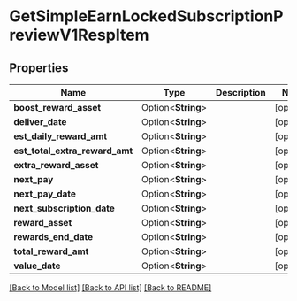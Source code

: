 # GetSimpleEarnLockedSubscriptionPreviewV1RespItem

## Properties

Name | Type | Description | Notes
------------ | ------------- | ------------- | -------------
**boost_reward_asset** | Option<**String**> |  | [optional]
**deliver_date** | Option<**String**> |  | [optional]
**est_daily_reward_amt** | Option<**String**> |  | [optional]
**est_total_extra_reward_amt** | Option<**String**> |  | [optional]
**extra_reward_asset** | Option<**String**> |  | [optional]
**next_pay** | Option<**String**> |  | [optional]
**next_pay_date** | Option<**String**> |  | [optional]
**next_subscription_date** | Option<**String**> |  | [optional]
**reward_asset** | Option<**String**> |  | [optional]
**rewards_end_date** | Option<**String**> |  | [optional]
**total_reward_amt** | Option<**String**> |  | [optional]
**value_date** | Option<**String**> |  | [optional]

[[Back to Model list]](../README.md#documentation-for-models) [[Back to API list]](../README.md#documentation-for-api-endpoints) [[Back to README]](../README.md)


